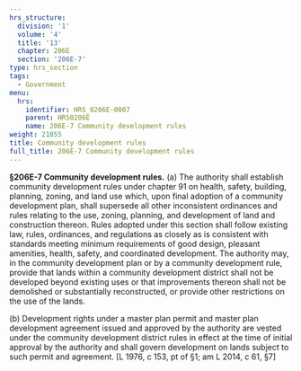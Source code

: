 ```yaml
---
hrs_structure:
  division: '1'
  volume: '4'
  title: '13'
  chapter: 206E
  section: '206E-7'
type: hrs_section
tags:
  - Government
menu:
  hrs:
    identifier: HRS_0206E-0007
    parent: HRS0206E
    name: 206E-7 Community development rules
weight: 21055
title: Community development rules
full_title: 206E-7 Community development rules
---
```

**§206E-7 Community development rules.** (a) The authority shall establish community development rules under chapter 91 on health, safety, building, planning, zoning, and land use which, upon final adoption of a community development plan, shall supersede all other inconsistent ordinances and rules relating to the use, zoning, planning, and development of land and construction thereon. Rules adopted under this section shall follow existing law, rules, ordinances, and regulations as closely as is consistent with standards meeting minimum requirements of good design, pleasant amenities, health, safety, and coordinated development. The authority may, in the community development plan or by a community development rule, provide that lands within a community development district shall not be developed beyond existing uses or that improvements thereon shall not be demolished or substantially reconstructed, or provide other restrictions on the use of the lands.

(b) Development rights under a master plan permit and master plan development agreement issued and approved by the authority are vested under the community development district rules in effect at the time of initial approval by the authority and shall govern development on lands subject to such permit and agreement. [L 1976, c 153, pt of §1; am L 2014, c 61, §7]